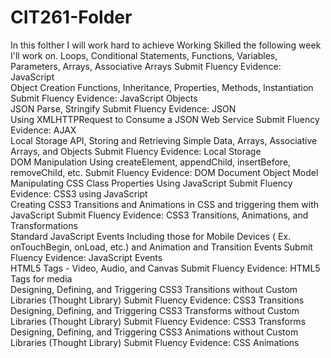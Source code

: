 # CIT261-Folder
In this folther I will work hard to achieve 
Working	Skilled
the following week I'll work on.
Loops, Conditional Statements, Functions, Variables, Parameters, Arrays, Associative Arrays	Submit Fluency Evidence: JavaScript		
Object Creation Functions, Inheritance, Properties, Methods, Instantiation	Submit Fluency Evidence: JavaScript Objects		
JSON Parse, Stringify	Submit Fluency Evidence: JSON		
Using XMLHTTPRequest to Consume a JSON Web Service
Submit Fluency Evidence: AJAX		
Local Storage API, Storing and Retrieving Simple Data, Arrays, Associative Arrays, and Objects	Submit Fluency Evidence: Local Storage		
DOM Manipulation Using createElement, appendChild, insertBefore, removeChild, etc.	Submit Fluency Evidence: DOM Document Object Model		
Manipulating CSS Class Properties Using JavaScript	Submit Fluency Evidence: CSS3 using JavaScript		
Creating CSS3 Transitions and Animations in CSS and triggering them with JavaScript	Submit Fluency Evidence: CSS3 Transitions, Animations, and Transformations		
Standard JavaScript Events Including those for Mobile Devices ( Ex. onTouchBegin, onLoad, etc.) and Animation and Transition Events	Submit Fluency Evidence: JavaScript Events		
HTML5 Tags - Video, Audio, and Canvas	Submit Fluency Evidence: HTML5 Tags for media		
Designing, Defining, and Triggering CSS3 Transitions without Custom Libraries (Thought Library)	Submit Fluency Evidence: CSS3 Transitions		
Designing, Defining, and Triggering CSS3 Transforms without Custom Libraries (Thought Library)	Submit Fluency Evidence: CSS3 Transforms		
Designing, Defining, and Triggering CSS3 Animations without Custom Libraries (Thought Library)	Submit Fluency Evidence: CSS Animations	
